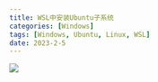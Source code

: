 ```yaml
---
title: WSL中安装Ubuntu子系统
categories: [Windows]
tags: [Windows, Ubuntu, Linux, WSL]
date: 2023-2-5
---
```


![](https://s2.loli.net/2023/02/05/5wDFksdljOie2EL.png)
